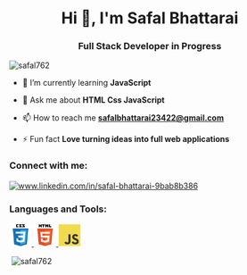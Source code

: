 <h1 align="center">Hi 👋, I'm Safal Bhattarai</h1>
<h3 align="center">Full Stack Developer in Progress</h3>

<p align="left"> <img src="https://komarev.com/ghpvc/?username=safal762&label=Profile%20views&color=0e75b6&style=flat" alt="safal762" /> </p>

- 🌱 I’m currently learning **JavaScript**

- 💬 Ask me about **HTML Css JavaScript**

- 📫 How to reach me **safalbhattarai23422@gmail.com**

- ⚡ Fun fact **Love turning ideas into full web applications**

<h3 align="left">Connect with me:</h3>
<p align="left">
<a href="https://linkedin.com/in/www.linkedin.com/in/safal-bhattarai-9bab8b386" target="blank"><img align="center" src="https://raw.githubusercontent.com/rahuldkjain/github-profile-readme-generator/master/src/images/icons/Social/linked-in-alt.svg" alt="www.linkedin.com/in/safal-bhattarai-9bab8b386" height="30" width="40" /></a>
</p>

<h3 align="left">Languages and Tools:</h3>
<p align="left"> <a href="https://www.w3schools.com/css/" target="_blank" rel="noreferrer"> <img src="https://raw.githubusercontent.com/devicons/devicon/master/icons/css3/css3-original-wordmark.svg" alt="css3" width="40" height="40"/> </a> <a href="https://www.w3.org/html/" target="_blank" rel="noreferrer"> <img src="https://raw.githubusercontent.com/devicons/devicon/master/icons/html5/html5-original-wordmark.svg" alt="html5" width="40" height="40"/> </a> <a href="https://developer.mozilla.org/en-US/docs/Web/JavaScript" target="_blank" rel="noreferrer"> <img src="https://raw.githubusercontent.com/devicons/devicon/master/icons/javascript/javascript-original.svg" alt="javascript" width="40" height="40"/> </a> </p>

<p>&nbsp;<img align="center" src="https://github-readme-stats.vercel.app/api?username=safal762&show_icons=true&locale=en" alt="safal762" /></p>
